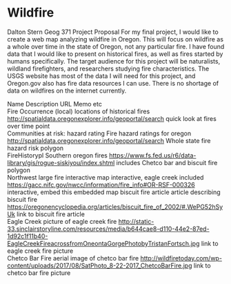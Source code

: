 # Wildfire

Dalton Stern
Geog 371
Project Proposal
For my final project, I would like to create a web map analyzing wildfire in Oregon. This will focus on wildfire as a whole over time in the state of Oregon, not any particular fire. I have found data that I would like to present on historical fires, as well as fires started by humans specifically. The target audience for this project will be naturalists, wildland firefighters, and researchers studying fire characteristics. The USGS website has most of the data I will need for this project, and Oregon.gov also has fire data resources I can use. There is no shortage of data on wildfires on the internet currently. 

  Name                                	Description                      	URL                                     	Memo                                	etc         
  Fire Occurrence (local)             	locations of historical fires    	http://spatialdata.oregonexplorer.info/geoportal/search	quick look at fires over time       	point       
  Communities at risk: hazard rating  	Fire hazard ratings for oregon   	http://spatialdata.oregonexplorer.info/geoportal/search	Whole state fire hazard risk        	polygon     
  FireHistorypl                       	Southern oregon fires            	https://www.fs.fed.us/r6/data-library/gis/rogue-siskiyou/index.shtml	includes Chetco bar and biscuit fire	polygon     
  Northwest large fire interactive map	interactive, eagle creek included	https://gacc.nifc.gov/nwcc/information/fire_info#OR-RSF-000326	interactive, embed this             	embedded map
  biscuit fire article                	article describing biscuit fire  	https://oregonencyclopedia.org/articles/biscuit_fire_of_2002/#.WePG52hSyUk	link to biscuit fire                	article     
  Eagle Creek                         	picture of eagle creek fire      	http://static-33.sinclairstoryline.com/resources/media/b644cae8-d110-44e2-87ed-1d92c1f11b40-EagleCreekFireacrossfromOneontaGorgePhotobyTristanFortsch.jpg	link to eagle creek fire            	picture     
  Chetco Bar Fire                     	aerial image of chetco bar fire  	http://wildfiretoday.com/wp-content/uploads/2017/08/SatPhoto_8-22-2017_ChetcoBarFire.jpg	link to chetco bar fire             	picture     


